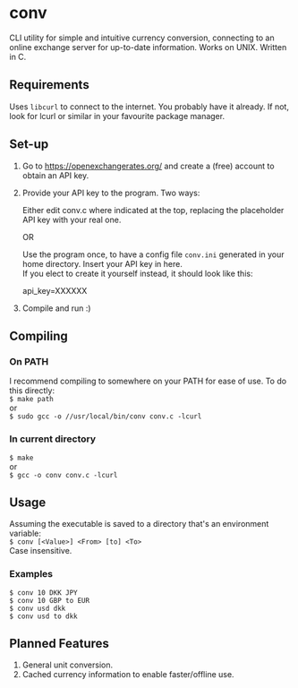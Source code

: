 # conv
CLI utility for simple and intuitive currency conversion, connecting to an online exchange server for up-to-date information. Works on UNIX. Written in C.

## Requirements
Uses `libcurl` to connect to the internet. You probably have it already. If not, look for lcurl or similar in your favourite package manager.

## Set-up
1. Go to https://openexchangerates.org/ and create a (free) account to obtain an API key.

2. Provide your API key to the program. Two ways:

   Either edit conv.c where indicated at the top, replacing the placeholder API key with your real one.
   
   OR

   Use the program once, to have a config file `conv.ini` generated in your home directory. Insert your API key in here.\
   If you elect to create it yourself instead, it should look like this:
   
   api_key=XXXXXX

5. Compile and run :)

## Compiling
### On PATH
I recommend compiling to somewhere on your PATH for ease of use. To do this directly:\
`$ make path`\
or\
`$ sudo gcc -o //usr/local/bin/conv conv.c -lcurl`

### In current directory
`$ make`\
or\
`$ gcc -o conv conv.c -lcurl`

## Usage
Assuming the executable is saved to a directory that's an environment variable:\
`$ conv [<Value>] <From> [to] <To>`\
Case insensitive.

### Examples
`$ conv 10 DKK JPY`\
`$ conv 10 GBP to EUR`\
`$ conv usd dkk`\
`$ conv usd to dkk`

## Planned Features
1. General unit conversion.
2. Cached currency information to enable faster/offline use.
